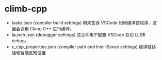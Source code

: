 # climb-cpp

- tasks.json (compiler build settings)
  用来告诉 VSCode 如何编译该程序，这里会调用 Clang C++ 进行编译。
- launch.json (debugger settings)
  该文件用于配置 VSCode 启动 LLDB debug。
- c_cpp_properties.json (compiler path and IntelliSense settings)
  编译器路径和智能感知设置